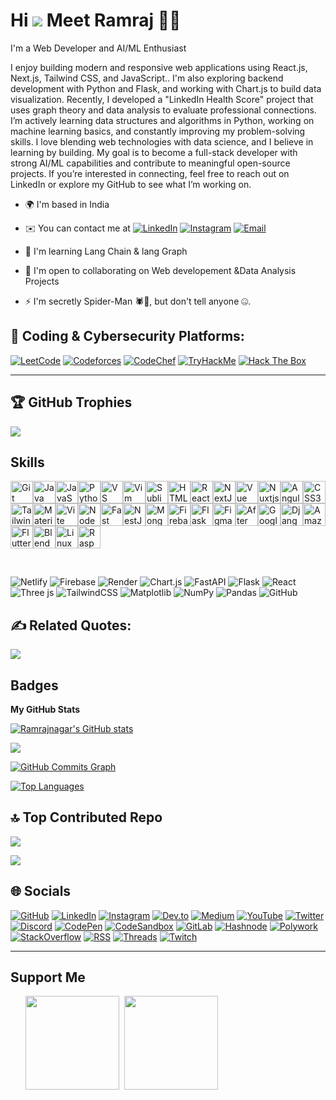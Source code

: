 # **Hi** ![](https://user-images.githubusercontent.com/18350557/176309783-0785949b-9127-417c-8b55-ab5a4333674e.gif) Meet Ramraj 👨‍💻
I'm a Web Developer and AI/ML Enthusiast

I enjoy building modern and responsive web applications using React.js, Next.js, Tailwind CSS, and JavaScript.. I'm also exploring backend development with Python and Flask, and working with Chart.js to build data visualization. Recently, I developed a "LinkedIn Health Score" project that uses graph theory and data analysis to evaluate professional connections. I’m actively learning data structures and algorithms in Python, working on machine learning basics, and constantly improving my problem-solving skills. I love blending web technologies with data science, and I believe in learning by building. My goal is to become a full-stack developer with strong AI/ML capabilities and contribute to meaningful open-source projects. If you’re interested in connecting, feel free to reach out on LinkedIn or explore my GitHub to see what I’m working on.<br>
*   🌍  I'm based in India
*   ✉️  You can contact me at  [![LinkedIn](https://img.shields.io/badge/LinkedIn-%230077B5.svg?logo=linkedin\&logoColor=white)](https://www.linkedin.com/in/ramraj-nagar-784771307/)
[![Instagram](https://img.shields.io/badge/Instagram-%23E4405F.svg?logo=Instagram\&logoColor=white)](https://instagram.com/rn_ramraj)
[![Email](https://img.shields.io/badge/Gmail-D14836?logo=gmail\&logoColor=white)](mailto:ramrajnagar2005@gmail.com)

*   🧠  I'm learning Lang Chain & lang Graph
*   🤝  I'm open to collaborating on Web developement &Data Analysis Projects
*   ⚡  I'm secretly Spider-Man 🕷️🤫, but don't tell anyone 🤐.




## 🧠 Coding & Cybersecurity Platforms:

[![LeetCode](https://img.shields.io/badge/LeetCode-%23FFA116.svg?logo=leetcode\&logoColor=white)](https://leetcode.com/Ramrajnagar/)
[![Codeforces](https://img.shields.io/badge/Codeforces-1F8ACB?logo=codeforces\&logoColor=white)](https://codeforces.com/profile/Ramraj_nagar07)
[![CodeChef](https://img.shields.io/badge/CodeChef-5B4638?logo=codechef\&logoColor=white)](https://www.codechef.com/users/bale_array_71)
[![TryHackMe](https://img.shields.io/badge/TryHackMe-212C42?logo=tryhackme\&logoColor=white)](https://tryhackme.com/p/ramrajnagar2005)
[![Hack The Box](https://img.shields.io/badge/HackTheBox-9FEF00?logo=hackthebox\&logoColor=black)](https://app.hackthebox.com/Rajdhakad)

---
## 🏆 GitHub Trophies
![](https://github-profile-trophy.vercel.app/?username=Ramrajnagar&theme=radical&no-frame=false&no-bg=true&margin-w=4)







## Skills


<p align="left">
<a href="https://git-scm.com/" target="_blank" rel="noreferrer"><img src="https://raw.githubusercontent.com/danielcranney/readme-generator/main/public/icons/skills/git-colored.svg" width="36" height="36" alt="Git" /></a><a href="https://www.oracle.com/java/" target="_blank" rel="noreferrer"><img src="https://raw.githubusercontent.com/danielcranney/readme-generator/main/public/icons/skills/java-colored.svg" width="36" height="36" alt="Java" /></a><a href="https://developer.mozilla.org/en-US/docs/Web/JavaScript" target="_blank" rel="noreferrer"><img src="https://raw.githubusercontent.com/danielcranney/readme-generator/main/public/icons/skills/javascript-colored.svg" width="36" height="36" alt="JavaScript" /></a><a href="https://www.python.org/" target="_blank" rel="noreferrer"><img src="https://raw.githubusercontent.com/danielcranney/readme-generator/main/public/icons/skills/python-colored.svg" width="36" height="36" alt="Python" /></a><a href="https://code.visualstudio.com/" target="_blank" rel="noreferrer"><img src="https://raw.githubusercontent.com/danielcranney/readme-generator/main/public/icons/skills/visualstudiocode.svg" width="36" height="36" alt="VS Code" /></a><a href="https://www.vim.org/" target="_blank" rel="noreferrer"><img src="https://raw.githubusercontent.com/danielcranney/readme-generator/main/public/icons/skills/vim.svg" width="36" height="36" alt="Vim" /></a><a href="https://www.sublimetext.com/index2" target="_blank" rel="noreferrer"><img src="https://raw.githubusercontent.com/danielcranney/readme-generator/main/public/icons/skills/sublimetext.svg" width="36" height="36" alt="Sublime Text" /></a><a href="https://developer.mozilla.org/en-US/docs/Glossary/HTML5" target="_blank" rel="noreferrer"><img src="https://raw.githubusercontent.com/danielcranney/readme-generator/main/public/icons/skills/html5-colored.svg" width="36" height="36" alt="HTML5" /></a><a href="https://reactjs.org/" target="_blank" rel="noreferrer"><img src="https://raw.githubusercontent.com/danielcranney/readme-generator/main/public/icons/skills/react-colored.svg" width="36" height="36" alt="React" /></a><a href="https://nextjs.org/docs" target="_blank" rel="noreferrer"><img src="https://raw.githubusercontent.com/danielcranney/readme-generator/main/public/icons/skills/nextjs-colored.svg" width="36" height="36" alt="NextJs" /></a><a href="https://vuejs.org/" target="_blank" rel="noreferrer"><img src="https://raw.githubusercontent.com/danielcranney/readme-generator/main/public/icons/skills/vuejs-colored.svg" width="36" height="36" alt="Vue" /></a><a href="https://nuxtjs.org/" target="_blank" rel="noreferrer"><img src="https://raw.githubusercontent.com/danielcranney/readme-generator/main/public/icons/skills/nuxtjs-colored.svg" width="36" height="36" alt="Nuxtjs" /></a><a href="https://angular.io/" target="_blank" rel="noreferrer"><img src="https://raw.githubusercontent.com/danielcranney/readme-generator/main/public/icons/skills/angularjs-colored.svg" width="36" height="36" alt="Angular" /></a><a href="https://www.w3.org/TR/CSS/#css" target="_blank" rel="noreferrer"><img src="https://raw.githubusercontent.com/danielcranney/readme-generator/main/public/icons/skills/css3-colored.svg" width="36" height="36" alt="CSS3" /></a><a href="https://tailwindcss.com/" target="_blank" rel="noreferrer"><img src="https://raw.githubusercontent.com/danielcranney/readme-generator/main/public/icons/skills/tailwindcss-colored.svg" width="36" height="36" alt="TailwindCSS" /></a><a href="https://mui.com/" target="_blank" rel="noreferrer"><img src="https://raw.githubusercontent.com/danielcranney/readme-generator/main/public/icons/skills/materialui-colored.svg" width="36" height="36" alt="Material UI" /></a><a href="https://vitejs.dev/" target="_blank" rel="noreferrer"><img src="https://raw.githubusercontent.com/danielcranney/readme-generator/main/public/icons/skills/vite-colored.svg" width="36" height="36" alt="Vite" /></a><a href="https://nodejs.org/en/" target="_blank" rel="noreferrer"><img src="https://raw.githubusercontent.com/danielcranney/readme-generator/main/public/icons/skills/nodejs-colored.svg" width="36" height="36" alt="NodeJS" /></a><a href="https://fastapi.tiangolo.com/" target="_blank" rel="noreferrer"><img src="https://raw.githubusercontent.com/danielcranney/readme-generator/main/public/icons/skills/fastapi-colored.svg" width="36" height="36" alt="Fast API" /></a><a href="https://docs.nestjs.com/" target="_blank" rel="noreferrer"><img src="https://raw.githubusercontent.com/danielcranney/readme-generator/main/public/icons/skills/nestjs-colored.svg" width="36" height="36" alt="NestJS" /></a><a href="https://www.mongodb.com/" target="_blank" rel="noreferrer"><img src="https://raw.githubusercontent.com/danielcranney/readme-generator/main/public/icons/skills/mongodb-colored.svg" width="36" height="36" alt="MongoDB" /></a><a href="https://firebase.google.com/" target="_blank" rel="noreferrer"><img src="https://raw.githubusercontent.com/danielcranney/readme-generator/main/public/icons/skills/firebase-colored.svg" width="36" height="36" alt="Firebase" /></a><a href="https://flask.palletsprojects.com/en/2.0.x/" target="_blank" rel="noreferrer"><img src="https://raw.githubusercontent.com/danielcranney/readme-generator/main/public/icons/skills/flask-colored.svg" width="36" height="36" alt="Flask" /></a><a href="https://www.figma.com/" target="_blank" rel="noreferrer"><img src="https://raw.githubusercontent.com/danielcranney/readme-generator/main/public/icons/skills/figma-colored.svg" width="36" height="36" alt="Figma" /></a><a href="https://www.adobe.com/uk/products/aftereffects.html" target="_blank" rel="noreferrer"><img src="https://raw.githubusercontent.com/danielcranney/readme-generator/main/public/icons/skills/aftereffects-colored.svg" width="36" height="36" alt="After Effects" /></a><a href="https://cloud.google.com/" target="_blank" rel="noreferrer"><img src="https://raw.githubusercontent.com/danielcranney/readme-generator/main/public/icons/skills/googlecloud-colored.svg" width="36" height="36" alt="Google Cloud" /></a><a href="https://www.djangoproject.com/" target="_blank" rel="noreferrer"><img src="https://raw.githubusercontent.com/danielcranney/readme-generator/main/public/icons/skills/django-colored.svg" width="36" height="36" alt="Django" /></a><a href="https://aws.amazon.com" target="_blank" rel="noreferrer"><img src="https://raw.githubusercontent.com/danielcranney/readme-generator/main/public/icons/skills/aws-colored.svg" width="36" height="36" alt="Amazon Web Services" /></a><a href="https://flutter.dev/" target="_blank" rel="noreferrer"><img src="https://raw.githubusercontent.com/danielcranney/readme-generator/main/public/icons/skills/flutter-colored.svg" width="36" height="36" alt="Flutter" /></a><a href="https://www.blender.org/" target="_blank" rel="noreferrer"><img src="https://raw.githubusercontent.com/danielcranney/readme-generator/main/public/icons/skills/blender-colored.svg" width="36" height="36" alt="Blender" /></a><a href="https://www.linux.org" target="_blank" rel="noreferrer"><img src="https://raw.githubusercontent.com/danielcranney/readme-generator/main/public/icons/skills/linux-colored.svg" width="36" height="36" alt="Linux" /></a><a href="https://www.raspberrypi.org/" target="_blank" rel="noreferrer"><img src="https://raw.githubusercontent.com/danielcranney/readme-generator/main/public/icons/skills/raspberrypi-colored.svg" width="36" height="36" alt="Raspberry Pi" /></a></p><br>

![Netlify](https://img.shields.io/badge/netlify-%23000000.svg?style=for-the-badge&logo=netlify&logoColor=#00C7B7) ![Firebase](https://img.shields.io/badge/firebase-%23039BE5.svg?style=for-the-badge&logo=firebase) ![Render](https://img.shields.io/badge/Render-%46E3B7.svg?style=for-the-badge&logo=render&logoColor=white) ![Chart.js](https://img.shields.io/badge/chart.js-F5788D.svg?style=for-the-badge&logo=chart.js&logoColor=white) ![FastAPI](https://img.shields.io/badge/FastAPI-005571?style=for-the-badge&logo=fastapi) ![Flask](https://img.shields.io/badge/flask-%23000.svg?style=for-the-badge&logo=flask&logoColor=white) ![React](https://img.shields.io/badge/react-%2320232a.svg?style=for-the-badge&logo=react&logoColor=%2361DAFB) ![Three js](https://img.shields.io/badge/threejs-black?style=for-the-badge&logo=three.js&logoColor=white) ![TailwindCSS](https://img.shields.io/badge/tailwindcss-%2338B2AC.svg?style=for-the-badge&logo=tailwind-css&logoColor=white) ![Matplotlib](https://img.shields.io/badge/Matplotlib-%23ffffff.svg?style=for-the-badge&logo=Matplotlib&logoColor=black) ![NumPy](https://img.shields.io/badge/numpy-%23013243.svg?style=for-the-badge&logo=numpy&logoColor=white) ![Pandas](https://img.shields.io/badge/pandas-%23150458.svg?style=for-the-badge&logo=pandas&logoColor=white) ![GitHub](https://img.shields.io/badge/github-%23121011.svg?style=for-the-badge&logo=github&logoColor=white)




## ✍️  Related  Quotes:
![](https://quotes-github-readme.vercel.app/api?type=horizontal&theme=radical)














## Badges

<b>My GitHub Stats</b>

<a href="http://www.github.com/Ramrajnagar"><img src="https://github-readme-stats.vercel.app/api?username=Ramrajnagar&show_icons=true&hide=&count_private=true&title_color=a855f7&text_color=ffffff&icon_color=facc15&bg_color=000000&hide_border=true&show_icons=true" alt="Ramrajnagar's GitHub stats" /></a>

<a href="http://www.github.com/Ramrajnagar"><img src="https://github-readme-streak-stats.herokuapp.com/?user=Ramrajnagar&stroke=ffffff&background=000000&ring=a855f7&fire=a855f7&currStreakNum=ffffff&currStreakLabel=a855f7&sideNums=ffffff&sideLabels=ffffff&dates=ffffff&hide_border=true" /></a>

<a href="http://www.github.com/Ramrajnagar"><img src="https://github-readme-activity-graph.cyclic.app/graph?username=Ramrajnagar&bg_color=000000&color=ffffff&line=facc15&point=ffffff&area_color=000000&area=true&hide_border=true&custom_title=GitHub%20Commits%20Graph" alt="GitHub Commits Graph" /></a>

<a href="https://github.com/Ramrajnagar" align="left"><img src="https://github-readme-stats.vercel.app/api/top-langs/?username=Ramrajnagar&langs_count=10&title_color=a855f7&text_color=ffffff&icon_color=facc15&bg_color=000000&hide_border=true&locale=en&custom_title=Top%20%Languages" alt="Top Languages" /></a>



## 🔝 Top Contributed Repo
![](https://github-contributor-stats.vercel.app/api?username=Ramrajnagar&limit=5&theme=dark&combine_all_yearly_contributions=true)

[![](https://visitcount.itsvg.in/api?id=Ramrajnagar&icon=9&color=0)](https://visitcount.itsvg.in)









    

## 🌐 Socials

[![GitHub](https://img.shields.io/badge/GitHub-181717?logo=github\&logoColor=white)](https://github.com/Ramrajnagar)
[![LinkedIn](https://img.shields.io/badge/LinkedIn-0077B5?logo=linkedin\&logoColor=white)](https://www.linkedin.com/in/ramraj-nagar-784771307/)
[![Instagram](https://img.shields.io/badge/Instagram-E4405F?logo=instagram\&logoColor=white)](http://www.instagram.com/rn_ramraj)
[![Dev.to](https://img.shields.io/badge/Dev.to-0A0A0A?logo=devdotto\&logoColor=white)](https://www.dev.to/ramrajnagar)
[![Medium](https://img.shields.io/badge/Medium-12100E?logo=medium\&logoColor=white)](https://medium.com/@ramrajnagar2005)
[![YouTube](https://img.shields.io/badge/YouTube-FF0000?logo=youtube\&logoColor=white)](https://www.youtube.com/@Na)
[![Twitter](https://img.shields.io/badge/Twitter-1DA1F2?logo=x\&logoColor=white)](https://x.com/Ramrajdhakad07)
[![Discord](https://img.shields.io/badge/Discord-5865F2?logo=discord\&logoColor=white)](https://discord.com/users/verugaming7147)
[![CodePen](https://img.shields.io/badge/CodePen-000000?logo=codepen\&logoColor=white)](https://www.codepen.io/Ramrajnagar)
[![CodeSandbox](https://img.shields.io/badge/CodeSandbox-151515?logo=codesandbox\&logoColor=white)](https://codesandbox.io/u/ramrajnagar)
[![GitLab](https://img.shields.io/badge/GitLab-FC6D26?logo=gitlab\&logoColor=white)](https://gitlab.com/Ramrajnagar)
[![Hashnode](https://img.shields.io/badge/Hashnode-2962FF?logo=hashnode\&logoColor=white)](https://hashnode.com/@Ramrajnagar)
[![Polywork](https://img.shields.io/badge/Polywork-543DE0?logo=polywork\&logoColor=white)](https://www.polywork.com/y)
[![StackOverflow](https://img.shields.io/badge/StackOverflow-F58025?logo=stackoverflow\&logoColor=white)](https://stackoverflow.com/users/30750547/ramraj-nagar)
[![RSS](https://img.shields.io/badge/RSS-FFA500?logo=rss\&logoColor=white)](https://nn)
[![Threads](https://img.shields.io/badge/Threads-000000?logo=threads\&logoColor=white)](https://www.threads.net/@r)
[![Twitch](https://img.shields.io/badge/Twitch-9146FF?logo=twitch\&logoColor=white)](https://www.twitch.tv/n)

---



## Support Me

<ul style="list-style-type: none; margin: 0;">

<li style="display: inline-block; margin-right: 0.25rem;"><a href="https://coff.ee/ramrajnagah"><img src="https://cdn.buymeacoffee.com/buttons/v2/default-yellow.png" width="150"/></a></li>

<li style="display: inline-block; margin-right: 0.25rem;"><a href="https://www.ko-fi.com/r"><img src="https://storage.ko-fi.com/cdn/kofi2.png?v=3" width="150"/></a></li>

</ul>
